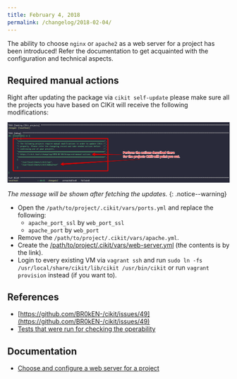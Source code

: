 ```yaml
---
title: February 4, 2018
permalink: /changelog/2018-02-04/
---
```


The ability to choose `nginx` or `apache2` as a web server for a project has been introduced! Refer the documentation to get acquainted with the configuration and technical aspects.

## Required manual actions

Right after updating the package via `cikit self-update` please make sure all the projects you have based on CIKit will receive the following modifications:

![CIKit 1.0.2 migration notes](images/cikit-1.0.2-migration-note.png)

*The message will be shown after fetching the updates.*
{: .notice--warning}

- Open the `/path/to/project/.cikit/vars/ports.yml` and replace the following:
  - `apache_port_ssl` by `web_port_ssl`
  - `apache_port` by `web_port`
- Remove the `/path/to/project/.cikit/vars/apache.yml`.
- Create the [/path/to/project/.cikit/vars/web-server.yml](https://github.com/BR0kEN-/cikit/blob/master/cmf/all/.cikit/vars/web-server.yml) (the contents is by the link).
- Login to every existing VM via `vagrant ssh` and run `sudo ln -fs /usr/local/share/cikit/lib/cikit /usr/bin/cikit` or run `vagrant provision` instead (if you want to).

## References

- [https://github.com/BR0kEN-/cikit/issues/49](https://github.com/BR0kEN-/cikit/issues/49)
- [Tests that were run for checking the operability](https://github.com/BR0kEN-/cikit/pull/90#issuecomment-361190266)

## Documentation

- [Choose and configure a web server for a project](/documentation/project/web-server/)
